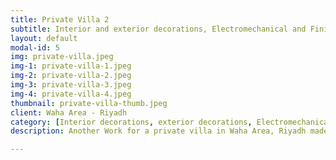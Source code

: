 ```yaml
---
title: Private Villa 2
subtitle: Interior and exterior decorations, Electromechanical and Finishing Works
layout: default
modal-id: 5
img: private-villa.jpeg
img-1: private-villa-1.jpeg
img-2: private-villa-2.jpeg
img-3: private-villa-3.jpeg
img-4: private-villa-4.jpeg
thumbnail: private-villa-thumb.jpeg
client: Waha Area - Riyadh
category: [Interior decorations, exterior decorations, Electromechanical Works, Finishing Works]
description: Another Work for a private villa in Waha Area, Riyadh made by our Team.

---
```

